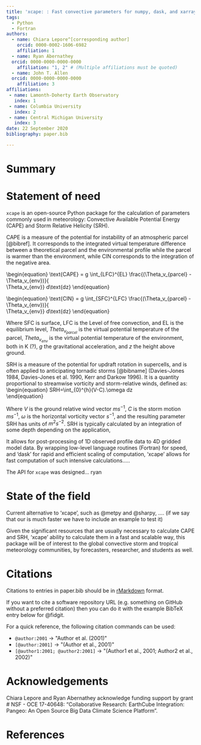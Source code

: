 ```yaml
---
title: 'xcape: : Fast convective parameters for numpy, dask, and xarray'
tags:
  - Python
  - Fortran
authors:
  - name: Chiara Lepore^[corresponding author]
    orcid: 0000-0002-1606-6982
    affiliation: 1 
  - name: Ryan Abernathey
  orcid: 0000-0000-0000-0000
    affiliation: "1, 2" # (Multiple affiliations must be quoted)
  - name: John T. Allen
  orcid: 0000-0000-0000-0000
    affiliation: 3
affiliations:
 - name: Lamonth-Doherty Earth Observatory
   index: 1
 - name: Columbia University
   index: 2
 - name: Central Michigan University
   index: 3
date: 22 September 2020
bibliography: paper.bib

---
```


# Summary


# Statement of need 

`xcape` is an open-source Python package for the calculation of parameters 
commonly used in meteorology: Convective Available Potential Energy (CAPE) and 
Storm Relative Helicity (SRH). 

CAPE is a measure of the potential for instability of an atmospheric parcel [@bibref]. It corresponds to the integrated virtual temperature difference between a theoretical parcel and the environmental profile while the parcel is warmer than the environment, while CIN corresponds to the integration of the negative area. 

\begin{equation}
 \text{CAPE} = g \int_{LFC}^{EL} \frac{(\Theta_v_{parcel} - \Theta_v_{env})}{  \
              \Theta_v_{env}} d\text{dz}
\end{equation}

\begin{equation}
\text{CIN} = g \int_{SFC}^{LFC} \frac{(\Theta_v_{parcel} - \Theta_v_{env})}{  \
              \Theta_v_{env}} d\text{dz}
\end{equation}

Where SFC is surface, LFC is the Level of free convection, and EL is the equilibrium level, $Theta_v_{parcel}$ is the virtual potential temperature of the parcel, $Theta_v_{env}$ is the virtual potential temperature of the environment, both in K (?), $g$ the gravitational acceleration, and $z$ the height above ground. 

SRH is a measure of the potential for updraft rotation in supercells, and is often applied to anticipating tornadic storms [@bibname] (Davies-Jones 1984, Davies-Jones et al. 1990, Kerr and Darkow 1996). It is a quantity proportional to streamwise vorticity and storm-relative winds, defined as: 
\begin{equation}
  SRH=\int_{0}^{h}(V-C).\omega dz   
\end{equation}

Where $V$ is the ground relative wind vector $ms^{-1}$, $C$ is the storm motion $ms^{-1}$, $\omega$ is the horizontal vorticity vector $s^{-1}$, and the resulting parameter SRH has units of $m^{2}s^{-2}$. SRH is typically calculated by an integration of some depth depending on the application,



It allows for post-processing of 1D observed profile data to 4D gridded 
model data. By wrapping low-level language routines (Fortran) for speed, and ‘dask’ for rapid and efficient scaling of computation, ‘xcape’ allows for fast computation of such intensive calculations…..

The API for `xcape` was designed… ryan

# State of the field 
Current alternative to ‘xcape’, such as @metpy and @sharpy, …. (if we say that our is much faster we have to include an example to test it)

Given the significant resources that are usually necessary to calculate CAPE and SRH, ‘xcape’ ability to calculate them in a fast and scalable way, this package will be of interest to the global convective storm and tropical meteorology communities, by forecasters, researcher, and students as well.




# Citations

Citations to entries in paper.bib should be in
[rMarkdown](http://rmarkdown.rstudio.com/authoring_bibliographies_and_citations.html)
format.

If you want to cite a software repository URL (e.g. something on GitHub without a preferred
citation) then you can do it with the example BibTeX entry below for @fidgit.

For a quick reference, the following citation commands can be used:
- `@author:2001`  ->  "Author et al. (2001)"
- `[@author:2001]` -> "(Author et al., 2001)"
- `[@author1:2001; @author2:2001]` -> "(Author1 et al., 2001; Author2 et al., 2002)"


# Acknowledgements

Chiara Lepore and Ryan Abernathey acknowledge funding support by grant # NSF - OCE 17-40648: “Collaborative Research:  EarthCube Integration:  Pangeo:  An Open Source Big Data Climate Science Platform”.

# References
